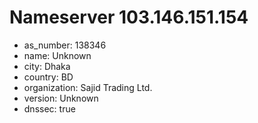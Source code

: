 # Nameserver 103.146.151.154

* as_number: 138346
* name: Unknown
* city: Dhaka
* country: BD
* organization: Sajid Trading Ltd.
* version: Unknown
* dnssec: true
